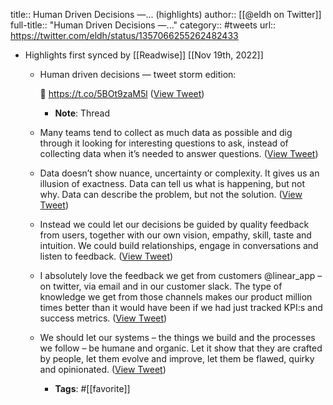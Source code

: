 title:: Human Driven Decisions —... (highlights)
author:: [[@eldh on Twitter]]
full-title:: "Human Driven Decisions —..."
category:: #tweets
url:: https://twitter.com/eldh/status/1357066255262482433

- Highlights first synced by [[Readwise]] [[Nov 19th, 2022]]
	- Human driven decisions — tweet storm edition:
	  
	  🧵 https://t.co/5BOt9zaM5l ([View Tweet](https://twitter.com/eldh/status/1357066230415429634))
		- **Note**: Thread
	- Many teams tend to collect as much data as possible and dig through it looking for interesting questions to ask, instead of collecting data when it’s needed to answer questions. ([View Tweet](https://twitter.com/eldh/status/1357066234496495621))
	- Data doesn’t show nuance, uncertainty or complexity. It gives us an illusion of exactness. Data can tell us what is happening, but not why. Data can describe the problem, but not the solution. ([View Tweet](https://twitter.com/eldh/status/1357066238095196163))
	- Instead we could let our decisions be guided by quality feedback from users, together with our own vision, empathy, skill, taste and intuition. We could build relationships, engage in conversations and listen to feedback. ([View Tweet](https://twitter.com/eldh/status/1357066243526819844))
	- I absolutely love the feedback we get from customers @linear_app – on twitter, via email and in our customer slack. The type of knowledge we get from those channels makes our product million times better than it would have been if we had just tracked KPI:s and success metrics. ([View Tweet](https://twitter.com/eldh/status/1357066249507926020))
	- We should let our systems – the things we build and the processes we follow – be humane and organic. Let it show that they are crafted by people, let them evolve and improve, let them be flawed, quirky and opinionated. ([View Tweet](https://twitter.com/eldh/status/1357066255262482433))
		- **Tags**: #[[favorite]]
